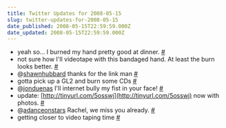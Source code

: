 ```yaml
---
title: Twitter Updates for 2008-05-15
slug: twitter-updates-for-2008-05-15
date_published: 2008-05-15T22:59:59.000Z
date_updated: 2008-05-15T22:59:59.000Z
---
```


- yeah so... I burned my hand pretty good at dinner. [#](http://twitter.com/joelgoodman/statuses/811597300)
- not sure how I'll videotape with this bandaged hand. At least the burn looks better. [#](http://twitter.com/joelgoodman/statuses/811883201)
- @[shawnhubbard](http://twitter.com/shawnhubbard) thanks for the link man [#](http://twitter.com/joelgoodman/statuses/811968608)
- gotta pick up a GL2 and burn some CDs [#](http://twitter.com/joelgoodman/statuses/812054567)
- @[jonduenas](http://twitter.com/jonduenas) I'll internet bully my fist in your face! [#](http://twitter.com/joelgoodman/statuses/812072908)
- update: [http://tinyurl.com/5osswj](http://tinyurl.com/5osswj) now with photos. [#](http://twitter.com/joelgoodman/statuses/812088435)
- @[adanceonstars](http://twitter.com/adanceonstars) Rachel, we miss you already. [#](http://twitter.com/joelgoodman/statuses/812180680)
- getting closer to video taping time [#](http://twitter.com/joelgoodman/statuses/812249750)
